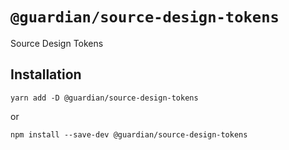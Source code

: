 # `@guardian/source-design-tokens`

Source Design Tokens

## Installation

```shell
yarn add -D @guardian/source-design-tokens
```

or

```shell
npm install --save-dev @guardian/source-design-tokens
```
